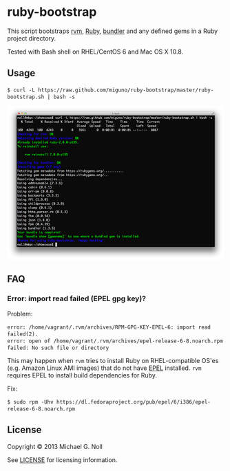 # ruby-bootstrap

This script bootstraps [rvm](https://rvm.io/), [Ruby](http://www.ruby-lang.org/en/), [bundler](http://bundler.io/) and
any defined gems in a Ruby project directory.

Tested with Bash shell on RHEL/CentOS 6 and Mac OS X 10.8.


## Usage

    $ curl -L https://raw.github.com/miguno/ruby-bootstrap/master/ruby-bootstrap.sh | bash -s

![Using ruby-bootstrap](images/ruby-bootstrap-1000px.png?raw=true)


## FAQ

### Error: import read failed (EPEL gpg key)?

Problem:

    error: /home/vagrant/.rvm/archives/RPM-GPG-KEY-EPEL-6: import read failed(2).
    error: open of /home/vagrant/.rvm/archives/epel-release-6-8.noarch.rpm failed: No such file or directory

This may happen when ``rvm`` tries to install Ruby on RHEL-compatible OS'es (e.g. Amazon Linux AMI images) that do not
have [EPEL](http://fedoraproject.org/wiki/EPEL) installed.  ``rvm`` requires EPEL to install build dependencies for
Ruby.


Fix:

    $ sudo rpm -Uhv https://dl.fedoraproject.org/pub/epel/6/i386/epel-release-6-8.noarch.rpm


## License

Copyright © 2013 Michael G. Noll

See [LICENSE](LICENSE) for licensing information.
